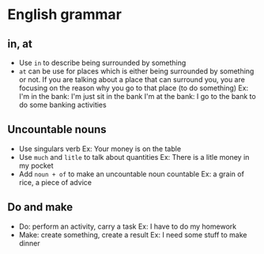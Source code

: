 # English grammar

## in, at

- Use `in` to describe being surrounded by something
- `at` can be use for places which is either being surrounded by something or not. If you are talking about a place that can surround you, you are focusing on the reason why you go to that place (to do something)
Ex: I'm in the bank: I'm just sit in the bank
I'm at the bank: I go to the bank to do some banking activities

## Uncountable nouns

- Use singulars verb
Ex: Your money is on the table
- Use `much` and `litle` to talk about quantities
Ex: There is a litle money in my pocket
- Add `noun + of` to make an uncountable noun countable
Ex: a grain of rice, a piece of advice

## Do and make

- Do: perform an activity, carry a task
Ex: I have to do my homework
- Make: create something, create a result
Ex: I need some stuff to make dinner